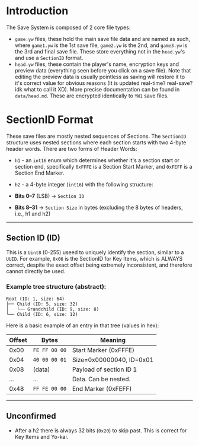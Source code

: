 # Introduction

The Save System is composed of 2 core file types:
 * `game.yw` files, these hold the main save file data and are named as such, where `game1.yw` is the 1st save file, `game2.yw` is the 2nd, and `game3.yw` is the 3rd and final save file. These store everything not in the `head.yw`'s and use a `SectionID` format.
 * `head.yw` files, these contain the player's name, encryption keys and preview data (everything seen before you click on a save file). Note that editing the preview data is usually pointless as saving will restore it to it's correct value for obvious reasons (It is updated real-time? real-save? idk what to call it XD). More precise documentation can be found in `data/head.md`. These are encrypted identically to `YW1` save files.

# SectionID Format

These save files are mostly nested sequences of Sections. The `SectionID` structure uses nested sections where each section starts with two 4-byte header words. There are two forms of Header Words:

* `h1` - an `int16` enum which determines whether it's a section start or section end, specifically `0xFFFE` is a Section Start Marker, and `0xFEFF` is a Section End Marker.
* `h2` - a 4-byte integer (`int16`) with the following structure:

* **Bits 0–7** (LSB) → `Section ID`
* **Bits 8–31** → `Section Size` in bytes (excluding the 8 bytes of headers, i.e., h1 and h2)

---

## **Section ID (ID)**

This is a `Uint8` (0-255) useed to uniquely identify the section, similar to a `UUID`. For example, `0x06` is the SectionID for Key Items, which is ALWAYS correct, despite the exact offset being extremely inconsistent, and therefore cannot directly be used.

### Example tree structure (abstract):

```
Root (ID: 1, size: 64)
├── Child (ID: 5, size: 32)
│   └── Grandchild (ID: 9, size: 8)
└── Child (ID: 6, size: 12)
```

Here is a basic example of an entry in that tree (values in hex):

| Offset | Bytes         | Meaning                  |
| ------ | ------------- | ------------------------ |
| 0x00   | `FE FF 00 00` | Start Marker (0xFFFE)    |
| 0x04   | `40 00 00 01` | Size=0x00000040, ID=0x01 |
| 0x08   | (data)        | Payload of section ID 1  |
| ...    | ...           | Data. Can be nested.     |
| 0x48   | `FF FE 00 00` | End Marker (0xFEFF)      |

---

## Unconfirmed
- After a h2 there is always 32 bits (`0x20`) to skip past. This is correct for Key Items and Yo-kai.
